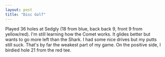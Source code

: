 ```yaml
---
layout: post
title: "Disc Golf"
---
```


Played 36 holes at Sedgly (18 from blue, back back 9, front 9 from yellow/red). I'm still learning how the Comet works. It glides better but wants to go more left than the Shark. I had some nice drives but my putts still suck. That's by far the weakest part of my game. On the positive side, I birdied hole 21 from the red tee.
